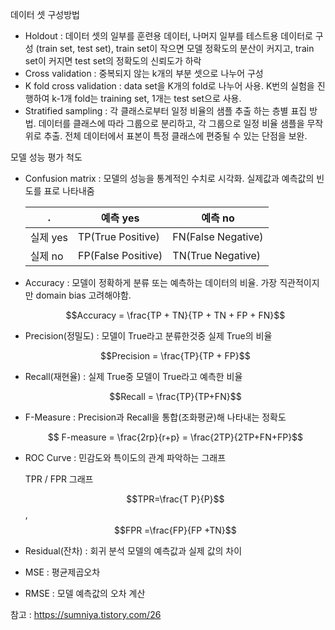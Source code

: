 

데이터 셋 구성방법

- Holdout : 데이터 셋의 일부를 훈련용 데이터, 나머지 일부를 테스트용 데이터로 구성 (train set, test set), train set이 작으면 모델 정확도의 분산이 커지고, train set이 커지면 test set의 정확도의 신뢰도가 하락
- Cross validation : 중복되지 않는 k개의 부분 셋으로 나누어 구성
- K fold cross validation : data set을 K개의 fold로 나누어 사용. K번의 실험을 진행하여 k-1개 fold는 training set, 1개는 test set으로 사용.
- Stratified sampling : 각 클래스로부터 일정 비율의 샘플 추출 하는 층별 표집 방법. 데이터를 클래스에 따라 그룹으로 분리하고, 각 그룹으로 일정 비율 샘플을 무작위로 추출. 전체 데이터에서 표본이 특정 클래스에 편중될 수 있는 단점을 보완.



모델 성능 평가 척도

- Confusion matrix : 모델의 성능을 통계적인 수치로 시각화. 실제값과 예측값의 빈도를 표로 나타내줌

  | .        | 예측 yes           | 예측 no            |
  | -------- | ------------------ | ------------------ |
  | 실제 yes | TP(True Positive)  | FN(False Negative) |
  | 실제 no  | FP(False Positive) | TN(True Negative)  |

- Accuracy : 모델이 정확하게 분류 또는 예측하는 데이터의 비율. 가장 직관적이지만 domain bias 고려해야함.

  $$Accuracy = \frac{TP + TN}{TP + TN + FP + FN}$$

- Precision(정밀도) : 모델이 True라고 분류한것중 실제 True의 비율

  $$Precision = \frac{TP}{TP + FP}$$

- Recall(재현율) : 실제 True중 모델이 True라고 예측한 비율

  $$Recall = \frac{TP}{TP+FN}$$

- F-Measure : Precision과 Recall을 통합(조화평균)해 나타내는 정확도

  $$ F-measure = \frac{2rp}{r+p} = \frac{2TP}{2TP+FN+FP}$$

- ROC Curve : 민감도와 특이도의 관계 파악하는 그래프

  TPR / FPR 그래프

  $$TPR=\frac{T P}{P}$$, $$FPR =\frac{FP}{FP +TN}$$

- Residual(잔차) : 회귀 분석 모델의 예측값과 실제 값의 차이

- MSE : 평균제곱오차

- RMSE : 모델 예측값의 오차 계산

참고 : https://sumniya.tistory.com/26